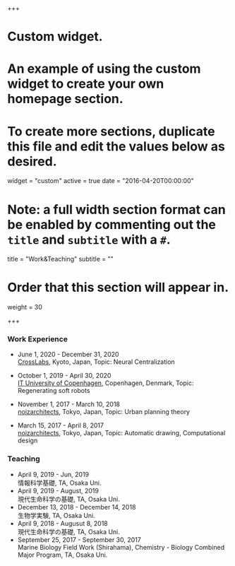+++
# Custom widget.
# An example of using the custom widget to create your own homepage section.
# To create more sections, duplicate this file and edit the values below as desired.
widget = "custom"
active = true
date = "2016-04-20T00:00:00"

# Note: a full width section format can be enabled by commenting out the `title` and `subtitle` with a `#`.
 title = "Work&Teaching"
 subtitle = ""

# Order that this section will appear in.
weight = 30

+++
### Work Experience 
- June 1, 2020 - December 31, 2020  
[CrossLabs](https://www.crosslabs.org/about), Kyoto, Japan, Topic: Neural Centralization

- October 1, 2019 - April 30, 2020  
[IT University of Copenhagen](https://en.itu.dk/), Copenhagen, Denmark, Topic: Regenerating soft robots

- November 1, 2017 - March 10, 2018  
[noizarchitects](http://noizarchitects.com/), Tokyo, Japan, Topic: Urban planning theory

- March 15, 2017 - April 8, 2017  
[noizarchitects](http://noizarchitects.com/), Tokyo, Japan, Topic: Automatic drawing, Computational design

### Teaching 
- April 9, 2019 - Jun, 2019  
情報科学基礎, TA, Osaka Uni.
- April 9, 2019 - August, 2019  
現代生命科学の基礎, TA, Osaka Uni.
- December 13, 2018 - December 14, 2018  
生物学実験, TA, Osaka Uni.  
- April 9, 2018 - Augusut 8, 2018  
現代生命科学の基礎, TA, Osaka Uni.  
- September 25, 2017 - September 30, 2017  
Marine Biology Field Work (Shirahama), Chemistry - Biology Combined Major Program, TA, Osaka Uni.   